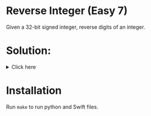 # Reverse Integer (Easy 7)
Given a 32-bit signed integer, reverse digits of an integer.

# Solution:

<details><summary>Click here</summary>  
Iterate over digit with mod 10, add digits to result. O(log n) time. O(1) space.

<br></br>

</details>

# Installation
Run `make` to run python and Swift files.

